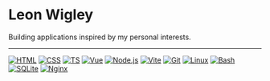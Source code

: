 # Leon Wigley
Building applications inspired by my personal interests.
<hr>

[![HTML](https://img.shields.io/static/v1?logo=html5&label=&message=HTML&color=151515&logoColor=e34c26&style=flat-square)](https://developer.mozilla.org/en-US/docs/Web/HTML)
[![CSS](https://img.shields.io/static/v1?logo=css3&label=&message=CSS&color=151515&logoColor=563d7c&style=flat-square)](https://developer.mozilla.org/en-US/docs/Web/CSS)
[![TS](https://img.shields.io/static/v1?logo=typescript&label=&message=TS&color=151515&logoColor=007ACC&style=flat-square)](https://www.typescriptlang.org/)
[![Vue](https://img.shields.io/static/v1?logo=vue.js&label=&message=Vue&color=151515&logoColor=4FC08D&style=flat-square)](https://vuejs.org/)
[![Node.js](https://img.shields.io/static/v1?logo=node.js&label=&message=Node.js&color=151515&logoColor=68a063&style=flat-square)](https://nodejs.org/)
[![Vite](https://img.shields.io/static/v1?logo=vite&label=&message=Vite&color=151515&logoColor=FFD62E&style=flat-square)](https://vitejs.dev/)
[![Git](https://img.shields.io/static/v1?logo=git&label=&message=Git&color=151515&logoColor=f34f29&style=flat-square)](https://git-scm.com/)
[![Linux](https://img.shields.io/static/v1?logo=linux&label=&message=Linux&color=151515&logoColor=4183c4&style=flat-square)](https://www.linux.org/)
[![Bash](https://img.shields.io/static/v1?logo=gnu-bash&label=&message=Bash&color=151515&logoColor=4183c4&style=flat-square)](https://www.gnu.org/software/bash/)
[![SQLite](https://img.shields.io/static/v1?logo=sqlite&label=&message=SQLite&color=151515&logoColor=003b57&style=flat-square)](https://www.sqlite.org/)
[![Nginx](https://img.shields.io/static/v1?logo=nginx&label=&message=Nginx&color=151515&logoColor=009639&style=flat-square)](https://nginx.org/)
